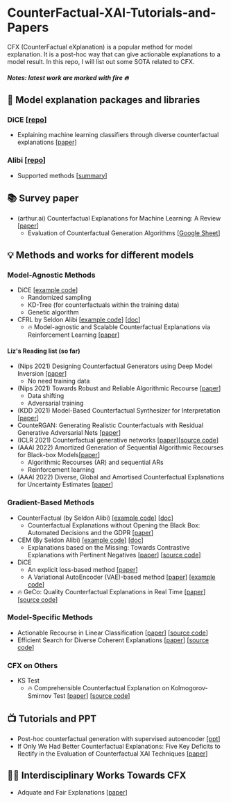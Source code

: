 # CounterFactual-XAI-Tutorials-and-Papers


CFX (CounterFactual eXplanation) is a popular method for model explanation. It is a post-hoc way that can give actionable explanations to a model result. In this repo, I will list out some SOTA related to CFX.
##### Notes: latest work are marked with fire 🔥

## 📖 Model explanation packages and libraries 
### DiCE [[repo](https://github.com/interpretml/DiCE)]
- Explaining machine learning classifiers through diverse counterfactual explanations [[paper](https://dl.acm.org/doi/abs/10.1145/3351095.3372850)]
### Alibi [[repo](https://github.com/SeldonIO/alibi)]
- Supported methods [[summary](https://github.com/SeldonIO/alibi#model-explanations)]

## 📚 Survey paper
- (arthur.ai) Counterfactual Explanations for Machine Learning: A Review [[paper](https://arxiv.org/pdf/2010.10596.pdf)]
  - Evaluation of Counterfactual Generation Algorithms [[Google Sheet](https://docs.google.com/spreadsheets/d/15V7NOZQh4LQMkglLHtPvgcEQf_yaGNCfQHwG1zOFCz4/edit#gid=0)]

## 💡 Methods and works for different models
### Model-Agnostic Methods
- DiCE [[example code](https://github.com/interpretml/DiCE/blob/master/docs/source/notebooks/DiCE_model_agnostic_CFs.ipynb)]
  - Randomized sampling
  - KD-Tree (for counterfactuals within the training data)
  - Genetic algorithm 
- CFRL by Seldon Alibi [[example code](https://docs.seldon.io/projects/alibi/en/latest/examples/cfrl_adult.html)] [[doc](https://docs.seldon.io/projects/alibi/en/latest/methods/CFRL.html)]
  - 🔥 Model-agnostic and Scalable Counterfactual Explanations via Reinforcement Learning [[paper](https://arxiv.org/pdf/2106.02597.pdf)]
#### Liz's Reading list (so far)
- (Nips 2021) Designing Counterfactual Generators using Deep Model Inversion [[paper](https://proceedings.neurips.cc/paper/2021/file/8ca01ea920679a0fe3728441494041b9-Paper.pdf)]
  - No need training data 
- (Nips 2021) Towards Robust and Reliable Algorithmic Recourse [[paper](https://proceedings.neurips.cc/paper/2021/file/8ccfb1140664a5fa63177fb6e07352f0-Paper.pdf)]
  - Data shifting
  - Adversarial training 
- (KDD 2021) Model-Based Counterfactual Synthesizer for Interpretation [[paper](https://arxiv.org/abs/2106.08971)]
- CounteRGAN: Generating Realistic Counterfactuals with Residual Generative Adversarial Nets [[paper](https://arxiv.org/abs/2009.05199)]
- (ICLR 2021) Counterfactual generative networks [[paper](https://arxiv.org/pdf/2101.06046.pdf)][[source code](https://github.com/autonomousvision/counterfactual_generative_networks)]
- (AAAI 2022) Amortized Generation of Sequential Algorithmic Recourses for Black-box Models[[paper](https://arxiv.org/pdf/2106.03962.pdf)] 
  -  Algorithmic Recourses (AR) and sequential ARs
  -  Reinforcement learning
- (AAAI 2022) Diverse, Global and Amortised Counterfactual Explanations for Uncertainty Estimates [[paper](https://arxiv.org/abs/2112.02646)]

### Gradient-Based Methods
- CounterFactual (by Seldon Alibi) [[example code](https://docs.seldon.io/projects/alibi/en/latest/examples/cf_mnist.html)] [[doc](https://docs.seldon.io/projects/alibi/en/latest/methods/CF.html)]
  - Counterfactual Explanations without Opening the Black Box: Automated Decisions and the GDPR [[paper](https://arxiv.org/abs/1711.00399)] 
- CEM (By Seldon Alibi) [[example code](https://docs.seldon.io/projects/alibi/en/latest/examples/cem_iris.html)] [[doc](https://docs.seldon.io/projects/alibi/en/stable/methods/CEM.html)]
  - Explanations based on the Missing: Towards Contrastive Explanations with Pertinent Negatives [[paper](https://arxiv.org/abs/1802.07623)] [[source code](https://github.com/IBM/Contrastive-Explanation-Method)] 
- DiCE 
  - An explicit loss-based method [[paper](https://arxiv.org/pdf/1905.07697.pdf)]
  - A Variational AutoEncoder (VAE)-based method [[paper](https://arxiv.org/pdf/1912.03277.pdf)] [[example code](http://interpret.ml/DiCE/notebooks/DiCE_getting_started_feasible.html)]
- 🔥 GeCo: Quality Counterfactual Explanations in Real Time [[paper](http://vldb.org/pvldb/vol14/p1681-schleich.pdf)] [[source code](https://github.com/mjschleich/GeCo.jl)]
### Model-Specific Methods
- Actionable Recourse in Linear Classification [[paper](https://arxiv.org/pdf/1809.06514.pdf)] [[source code](https://github.com/ustunb/actionable-recourse)]
- Efficient Search for Diverse Coherent Explanations [[paper](https://arxiv.org/pdf/1901.04909.pdf)] [[source code](https://bitbucket.org/ChrisRussell/diverse-coherent-explanations/src/master)]
### CFX on Others
- KS Test
  -  🔥 Comprehensible Counterfactual Explanation on Kolmogorov-Smirnov Test  [[paper](http://vldb.org/pvldb/vol14/p1583-cong.pdf)] [[source code](https://github.com/research0610/MOCHE)]

## 📺 Tutorials and PPT
- Post-hoc counterfactual generation with supervised autoencoder [[ppt](https://project.inria.fr/aimlai/files/2021/09/XAI_ECML-final.pdf)]
- If Only We Had Better Counterfactual Explanations: Five Key Deficits to Rectify in the Evaluation of Counterfactual XAI Techniques [[paper](https://arxiv.org/pdf/2103.01035.pdf)]
## 👩‍🏫 Interdisciplinary Works Towards CFX
- Adquate and Fair Explanations [[paper](https://arxiv.org/abs/2001.07578)]

